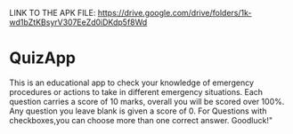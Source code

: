 LINK TO THE APK FILE: https://drive.google.com/drive/folders/1k-wd1bZtKBsyrV307EeZd0iDKdp5f8Wd
# QuizApp
This is an educational app to check your knowledge of emergency procedures or actions to take in different emergency situations.
Each question carries a score of 10 marks, overall you will be scored over 100%. Any question you leave blank is given a score of 0.
For Questions with checkboxes,you can choose more than one correct answer.
Goodluck!"
